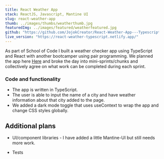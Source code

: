 ```yaml
---
title: React Weather App
stack: ReactJS, Javascript, Mantine UI
slug: react-weather-app
thumb: ../images/thumbs/weatherthumb.jpg
featuredImg: ../images/featured/weatherfeatured.jpg
github: "https://github.com/JojokCreator/React-Weather-App---Typescript/"
live_version: "https://react-weather-typescript.netlify.app/"
---
```


As part of School of Code I built a weather checker app using TypeScript and React with another bootcamper using pair programming. We planned the app here [Here](https://github.com/JojokCreator/React-Weather-App---Typescript/blob/main/plan.drawio) and broke the day into mini-sprints/chunks and collectively agree on what work can be completed during each sprint.

### Code and functionality

- The app is written in TypeScript.
- The user is able to input the name of a city and have weather information about that city added to the page. 
- We added a dark mode toggle that uses useContext to wrap the app and change CSS styles globally.

## Additional plans

- UI/component libraries - I have added a little Mantine-UI but still needs more work.

- Tests
